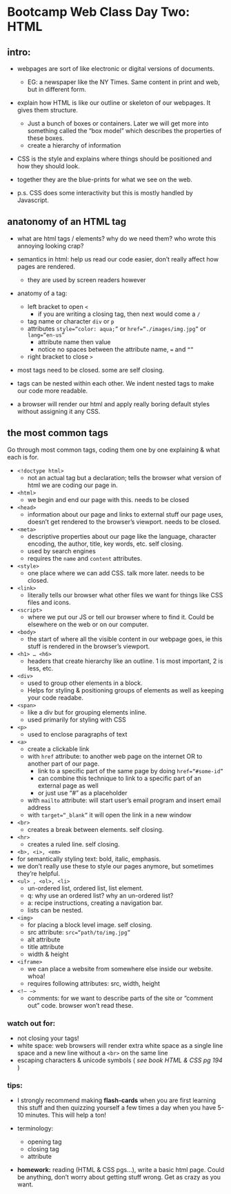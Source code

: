 Bootcamp Web Class Day Two: HTML
========
## intro:
- webpages are sort of like electronic or digital versions of documents.
  - EG: a newspaper like the NY Times. Same content in print and web, but in different form.

- explain how HTML is like our outline or skeleton of our webpages. It gives them structure. 
  - Just a bunch of boxes or containers. Later we will get more into something called the “box model” which describes the properties of these boxes.
  - create a hierarchy of information

- CSS is the style and explains where things should be positioned and how they should look.

- together they are the blue-prints for what we see on the web.

- p.s. CSS does some interactivity but this is mostly handled by Javascript.

## anatonomy of an HTML tag


- what are html tags / elements? why do we need them? who wrote this annoying looking crap?

- semantics in html: help us read our code easier, don’t really affect how pages are rendered.
  - they are used by screen readers however

- anatomy of a tag: 
  - left bracket to open `<`
    - if you are writing a closing tag, then next would come a `/`
  - tag name or character `div` or `p`
  - attributes `style=“color: aqua;”` or `href=“./images/img.jpg”` or `lang=“en-us”`
    - attribute name then value
    - notice no spaces between the attribute name, `=` and `“”`	
  - right bracket to close `>`

- most tags need to be closed. some are self closing.

- tags can be nested within each other. We indent nested tags to make our code more readable.

- a browser will render our html and apply really boring default styles without assigning it any CSS.

## the most common tags

Go through most common tags, coding them one by one explaining & what each is for.

  - `<!doctype html>`
    - not an actual tag but a declaration; tells the browser what version of html we are coding our page in. 
  - `<html>`
    - we begin and end our page with this. needs to be closed
  - `<head>`
    - information about our page and links to external stuff our page uses, doesn’t get rendered to the browser’s viewport. needs to be closed.
  - `<meta>`
    - descriptive properties about our page like the language, character encoding, the author, title, key words, etc. self closing.
    - used by search engines
    - requires the `name` and `content` attributes.
  - `<style>`
    - one place where we can add CSS. talk more later. needs to be closed.
  - `<link>`
    - literally tells our browser what other files we want for things like CSS files and icons.
  - `<script>`
    - where we put our JS or tell our browser where to find it. Could be elsewhere on the web or on our computer.
  - `<body>`
    - the start of where all the visible content in our webpage goes, ie this stuff is rendered in the browser’s viewport.
  - `<h1> … <h6>`
    - headers that create hierarchy like an outline. 1 is most important, 2 is less, etc. 
  - `<div>`
    - used to group other elements in a block.
    - Helps for styling & positioning groups of elements as well as keeping your code readabe.
  - `<span>`
    - like a div but for grouping elements inline.
    - used primarily for styling with CSS 
  - `<p>`
    - used to enclose paragraphs of text
  - `<a>`
    - create a clickable link 
    - with `href` attribute: to another web page on the internet OR to another part of our page.
      - link to a specific part of the same page by doing `href=“#some-id”`
      - can combine this technique to link to a specific part of an external page as well
      - or just use “#” as a placeholder
    - with `mailto` attribute: will start user’s email program and insert email address
    - with `target=“_blank”` it will open the link in a new window
  - `<br>`
    - creates a break between elements. self closing.
  - `<hr>`
    - creates a ruled line. self closing.
  - `<b>, <i>, <em>`
   - for semantically styling text: bold, italic, emphasis.
   - we don’t really use these to style our pages anymore, but sometimes they’re helpful.
  - `<ul> , <ol>, <li>`
    - un-ordered list, ordered list, list element.
    - q: why use an ordered list? why an un-ordered list?
    - a: recipe instructions, creating a navigation bar.
    - lists can be nested.
  - `<img>`
    - for placing a block level image. self closing.
    - src attribute: `src=“path/to/img.jpg”`
    - alt attribute
    - title attribute
    - width & height
  - `<iframe>`
    - we can place a website from somewhere else inside our website. whoa!
    - requires following attributes: src, width, height
  - `<!— —>`
    - comments: for we want to describe parts of the site or “comment out” code. browser won’t read these.

### watch out for:
- not closing your tags!
- white space: web browsers will render extra white space as a single line space and a new line without a `<br>` on the same line
- escaping characters & unicode symbols ( *see book HTML & CSS pg 194* )
   
### tips:
- I strongly recommend making **flash-cards** when you are first learning this stuff and then quizzing yourself a few times a day when you have 5-10 minutes. This will help a ton!
- terminology:
  - opening tag
  - closing tag
  - attribute

- __homework:__ reading (HTML & CSS pgs...), write a basic html page. Could be anything, don’t worry about getting stuff wrong. Get as crazy as you want.